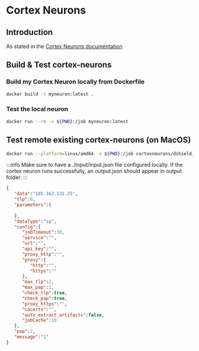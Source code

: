 # Cortex Neurons

## Introduction 

As stated in the [Cortex Neurons documentation](https://thehive-project.github.io/Cortex-Analyzers/)


## Build & Test cortex-neurons

### Build my Cortex Neuron locally from Dockerfile

```bash 
docker build -t myneuron:latest .
```

### Test the local neuron
```bash
docker run --rm -v ${PWD}:/job myneuron:latest
```

## Test remote existing cortex-neurons (on MacOS)

```bash
docker run --platform=linux/amd64 -v ${PWD}:/job cortexneurons/dshield_lookup:devel
```

:::info
Make sure to have a ./input/input.json file configured locally. If the cortex neuron runs successfully, an output.json should appear in output folder.
:::

```json title="input/input.json"
{
   "data":"185.162.131.25",
   "tlp":0,
   "parameters":{
      
   },
   "dataType":"ip",
   "config":{
      "jobTimeout":30,
      "service":"",
      "url":"",
      "api_key":"",
      "proxy_http":"",
      "proxy":{
         "http":"",
         "https":""
      },
      "max_tlp":2,
      "max_pap":2,
      "check_tlp":true,
      "check_pap":true,
      "proxy_https":"",
      "cacerts":"",
      "auto_extract_artifacts":false,
      "jobCache":10
   },
   "pap":2,
   "message":"1"
}
```